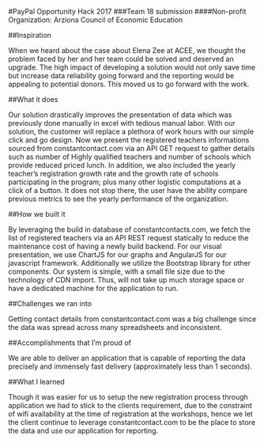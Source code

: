 #PayPal Opportunity Hack 2017
###Team 18 submission
####Non-profit Organization: Arziona Council of Economic Education

##Inspiration

When we heard about the case about  Elena Zee at ACEE, we thought the problem faced by her and her team could be solved and deserved an upgrade. The high impact of developing a solution would not only save time but increase data reliability going forward and the reporting would be appealing to potential donors. This moved us to go forward with the work.

##What it does

Our solution drastically improves the presentation of data which was previously done manually in excel with tedious manual labor.  With our solution, the customer will replace a plethora of work hours with our simple click and go design.  Now we present the registered teachers informations sourced from constantcontact.com via an API GET request to gather details such as number of Highly qualified teachers and number of schools which provide reduced priced lunch.  In addition, we also included the yearly teacher’s registration growth rate and the growth rate of schools participating in the program; plus many other logistic computations at a click of a button.  It does not stop there, the user have the ability compare previous metrics to see the yearly performance of the organization.

##How we built it

By leveraging the build in database of constantcontacts.com, we fetch the list of registered teachers via an API REST request statically to reduce the maintenance cost of having a newly build backend.  For our visual presentation, we use ChartJS for our graphs and AngularJS for our javascript framework.  Additionally we utilize the Bootstrap library for other components.  Our system is simple, with a small file size due to the technology of CDN import.  Thus, will not take up much storage space or have a dedicated machine for the application to run.  

##Challenges we ran into

Getting contact details from constantcontact.com was a big challenge since the data was spread across many spreadsheets and inconsistent.  

##Accomplishments that I’m proud of

We are able to deliver an application that is capable of reporting the data precisely and immensely fast delivery (approximately less than 1 seconds).  

##What I learned

Though it was easier for us to setup the new registration process through application we had to stick to the clients requirement, due to the constraint of wifi availability at the time of registration at the workshops, hence we let the client continue to leverage constantcontact.com to be the place to store the data and use our application for reporting.